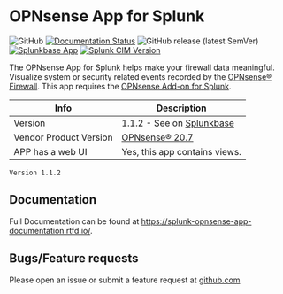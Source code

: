 # OPNsense App for Splunk

![GitHub](https://img.shields.io/github/license/ZachChristensen28/Opnsense_App_for_Splunk)
[![Documentation Status](https://readthedocs.org/projects/splunk-opnsense-app-documentation/badge/?version=latest)](https://splunk-opnsense-app-documentation.readthedocs.io/en/latest/?badge=latest)
![GitHub release (latest SemVer)](https://img.shields.io/github/v/release/ZachChristensen28/Opnsense_App_for_Splunk)
[![Splunkbase App](https://img.shields.io/badge/Splunkbase-Opnsense%20App%20for%20Splunk-blue)](https://splunkbase.splunk.com/app/5372/)
[![Splunk CIM Version](https://img.shields.io/badge/Splunk%20CIM%20Version-4.x-success)](https://docs.splunk.com/Documentation/CIM/latest/User/Overview)

The OPNsense App for Splunk helps make your firewall data meaningful. Visualize system or security related events recorded by the [OPNsense® Firewall](https://opnsense.org/). This app requires the [OPNsense Add-on for Splunk](https://splunkbase.splunk.com/app/4538/).

 Info | Description
------|----------
Version | 1.1.2 - See on [Splunkbase](https://splunkbase.splunk.com/app/5372/)
Vendor Product Version | [OPNsense® 20.7](https://opnsense.org/)
APP has a web UI | Yes, this app contains views.

```TEXT
Version 1.1.2

```

## Documentation

Full Documentation can be found at https://splunk-opnsense-app-documentation.rtfd.io/.

## Bugs/Feature requests

Please open an issue or submit a feature request at [github.com](https://github.com/ZachChristensen28/Opnsense_App_for_Splunk)
